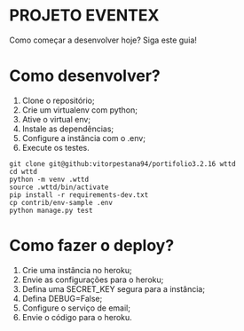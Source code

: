 # PROJETO EVENTEX

Como começar a desenvolver hoje? Siga este guia!

# Como desenvolver?

1. Clone o repositório;
2. Crie um virtualenv com python;
3. Ative o virtual env;
4. Instale as dependências;
5. Configure a instância com o .env;
6. Execute os testes.

```console
git clone git@github:vitorpestana94/portifolio3.2.16 wttd
cd wttd
python -m venv .wttd
source .wttd/bin/activate
pip install -r requirements-dev.txt
cp contrib/env-sample .env
python manage.py test
```

# Como fazer o deploy?

1. Crie uma instância no heroku;
2. Envie as configurações para o heroku;
3. Defina uma SECRET_KEY segura para a instância;
4. Defina DEBUG=False;
5. Configure o serviço de email;
6. Envie o código para o heroku.